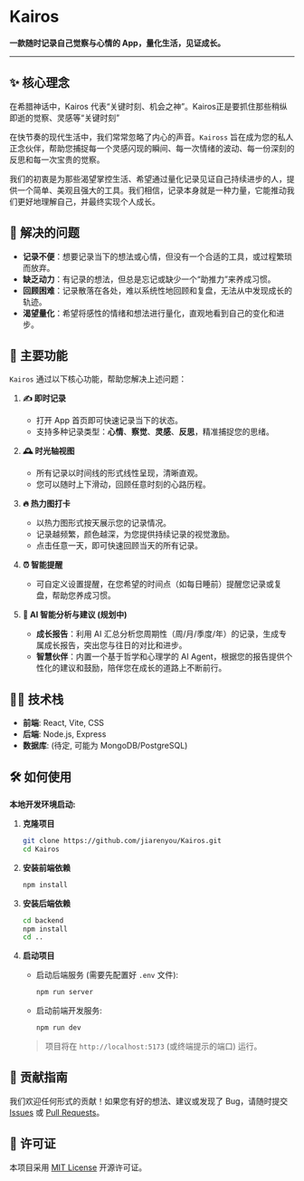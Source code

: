 # Kairos

**一款随时记录自己觉察与心情的 App，量化生活，见证成长。**

---

## ✨ 核心理念
在希腊神话中，Kairos 代表“关键时刻、机会之神”。Kairos正是要抓住那些稍纵即逝的觉察、灵感等“关键时刻”

在快节奏的现代生活中，我们常常忽略了内心的声音。`Kaiross` 旨在成为您的私人正念伙伴，帮助您捕捉每一个灵感闪现的瞬间、每一次情绪的波动、每一份深刻的反思和每一次宝贵的觉察。

我们的初衷是为那些渴望掌控生活、希望通过量化记录见证自己持续进步的人，提供一个简单、美观且强大的工具。我们相信，记录本身就是一种力量，它能推动我们更好地理解自己，并最终实现个人成长。

## 🎯 解决的问题

- **记录不便**：想要记录当下的想法或心情，但没有一个合适的工具，或过程繁琐而放弃。
- **缺乏动力**：有记录的想法，但总是忘记或缺少一个“助推力”来养成习惯。
- **回顾困难**：记录散落在各处，难以系统性地回顾和复盘，无法从中发现成长的轨迹。
- **渴望量化**：希望将感性的情绪和想法进行量化，直观地看到自己的变化和进步。

## 🚀 主要功能

`Kairos` 通过以下核心功能，帮助您解决上述问题：

1.  **✍️ 即时记录**
    *   打开 App 首页即可快速记录当下的状态。
    *   支持多种记录类型：**心情**、**察觉**、**灵感**、**反思**，精准捕捉您的思绪。

2.  **🕰️ 时光轴视图**
    *   所有记录以时间线的形式线性呈现，清晰直观。
    *   您可以随时上下滑动，回顾任意时刻的心路历程。

3.  **🔥 热力图打卡**
    *   以热力图形式按天展示您的记录情况。
    *   记录越频繁，颜色越深，为您提供持续记录的视觉激励。
    *   点击任意一天，即可快速回顾当天的所有记录。

4.  **⏰ 智能提醒**
    *   可自定义设置提醒，在您希望的时间点（如每日睡前）提醒您记录或复盘，帮助您养成习惯。

5.  **🤖 AI 智能分析与建议 (规划中)**
    *   **成长报告**：利用 AI 汇总分析您周期性（周/月/季度/年）的记录，生成专属成长报告，突出您与往日的对比和进步。
    *   **智慧伙伴**：内置一个基于哲学和心理学的 AI Agent，根据您的报告提供个性化的建议和鼓励，陪伴您在成长的道路上不断前行。

## 👨‍💻 技术栈

- **前端**: React, Vite, CSS
- **后端**: Node.js, Express
- **数据库**: (待定, 可能为 MongoDB/PostgreSQL)

## 🛠️ 如何使用

**本地开发环境启动:**

1.  **克隆项目**
    ```bash
    git clone https://github.com/jiarenyou/Kairos.git
    cd Kairos
    ```

2.  **安装前端依赖**
    ```bash
    npm install
    ```

3.  **安装后端依赖**
    ```bash
    cd backend
    npm install
    cd ..
    ```

4.  **启动项目**
    *   启动后端服务 (需要先配置好 `.env` 文件):
        ```bash
        npm run server
        ```
    *   启动前端开发服务:
        ```bash
        npm run dev
        ```
    > 项目将在 `http://localhost:5173` (或终端提示的端口) 运行。

## 🤝 贡献指南

我们欢迎任何形式的贡献！如果您有好的想法、建议或发现了 Bug，请随时提交 [Issues](https://github.com/jiarenyou/Kairos/issues) 或 [Pull Requests](https://github.com/jiarenyou/Kairos/pulls)。

## 📄 许可证

本项目采用 [MIT License](./LICENSE) 开源许可证。
